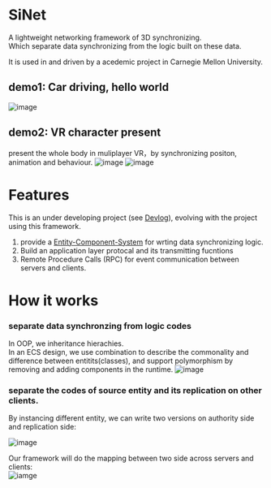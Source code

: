 [Devlog-link]:()
[Img-entity-separation]:/Resources/Media/entity-separation.png
[Img-server-client-illus]:Resources/Media/server-client-illus.png
[Img-ECS]:Resources/Media/ECS.png
# SiNet
A lightweight networking framework of 3D synchronizing.    
Which separate data synchronizing from the logic built on these data.  

It is used in and driven by  a acedemic project in Carnegie Mellon University.   
## demo1: Car driving, hello world
![image](/Resources/Media/demo.gif)
## demo2: VR character present
present the whole body in muliplayer VR，by synchronizing positon, animation and behaviour.
![image](/Resources/Media/vrdemo1.gif)
![image](/Resources/Media/vrdemo2.gif)
# Features 
This is an under developing  project (see [Devlog][Devlog-link]), evolving with the project using this framework.  
1. provide a [Entity-Component-System](https://en.wikipedia.org/wiki/Entity_component_system) for wrting data synchronizing logic.
2. Build an application layer protocal and its transmitting fucntions  
3. Remote Procedure Calls (RPC) for event communication between servers and clients.
# How it works
### separate data synchronzing from logic codes
In OOP, we inheritance hierachies.  
In an ECS design, we use combination to describe the commonality and difference between entitits(classes), and support polymorphism by removing and adding components in the runtime.
![image][Img-ECS]
### separate the codes of source entity and its replication on other clients.
By instancing different entity, we can write two versions on authority side and replication side:  

![image][Img-entity-separation]  

Our framework will do the mapping between two side across servers and clients:  
![iamge][Img-server-client-illus]